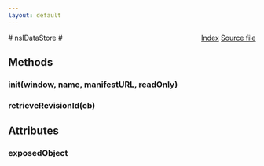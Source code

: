 ```yaml
---
layout: default
---
```

<div class='links' style='float:right'><a href="../index.html">Index</a>
<a href="http://dxr.mozilla.org/mozilla-central/source/dom/datastore/nsIDataStore.idl">Source file</a>
</div>
# nsIDataStore #

## Methods ##

### init(window, name, manifestURL, readOnly) ###

### retrieveRevisionId(cb) ###

## Attributes ##

### exposedObject ###
